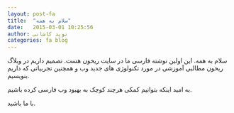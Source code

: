 ```yaml
---
layout: post-fa
title:  "سلام به همه"
date:   2015-03-01 10:25:56
author: نوید کاشانی
categories: fa blog
---
```

سلام به همه.
این اولین نوشته فارسی ما در سایت ریحون هست. تصمیم داریم در وبلاگ ریحون مطالبی آموزشی در مورد تکنولوژی های جدید وب و همچنین تجربیاتی که داریم بنویسیم.

به امید اینکه بتوانیم کمکی هرچند کوچک به بهبود وب فارسی کرده باشیم.

با ما باشید.
